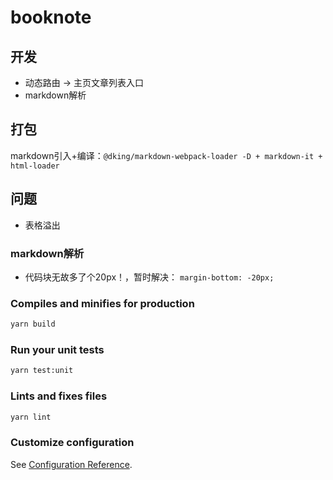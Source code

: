 # booknote

## 开发

- 动态路由 -> 主页文章列表入口
- markdown解析

## 打包

markdown引入+编译：`@dking/markdown-webpack-loader -D + markdown-it + html-loader`

## 问题

- 表格溢出

### markdown解析

- 代码块无故多了个20px！，暂时解决： `margin-bottom: -20px;`

### Compiles and minifies for production

``` bash
yarn build
```

### Run your unit tests

``` bash
yarn test:unit
```

### Lints and fixes files

``` bash
yarn lint
```

### Customize configuration
See [Configuration Reference](https://cli.vuejs.org/config/).
